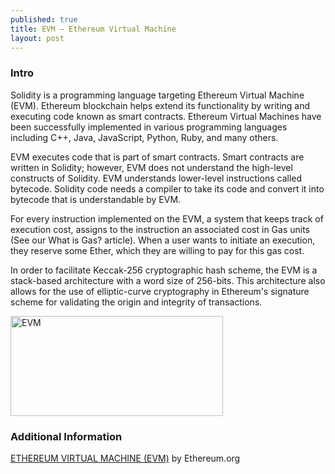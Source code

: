 ```yaml
---
published: true
title: EVM – Ethereum Virtual Machine 
layout: post
---
```



### Intro

Solidity is a programming language targeting Ethereum Virtual Machine (EVM). 
Ethereum blockchain helps extend its functionality by writing and executing code known as smart contracts. Ethereum Virtual Machines have been successfully implemented in various programming languages including C++, Java, JavaScript, Python, Ruby, and many others.

EVM executes code that is part of smart contracts. Smart contracts are written in Solidity; however, EVM does not understand the high-level constructs of Solidity. EVM understands lower-level instructions called bytecode. Solidity code needs a compiler to take its code and convert it into bytecode that is understandable by EVM.

For every instruction implemented on the EVM, a system that keeps track of execution cost, assigns to the instruction an associated cost in Gas units (See our What is Gas? article). When a user wants to initiate an execution, they reserve some Ether, which they are willing to pay for this gas cost.

In order to facilitate Keccak-256 cryptographic hash scheme, the EVM is a stack-based architecture with a word size of 256-bits. This architecture also allows for the use of elliptic-curve cryptography in Ethereum's signature scheme for validating the origin and integrity of transactions.

<img src="http://maikotrindade.github.io/public/img/evm.png" width="340" height="160" alt="EVM"/>


### Additional Information
	
[ETHEREUM VIRTUAL MACHINE (EVM)] by Ethereum.org

[ETHEREUM VIRTUAL MACHINE (EVM)]: https://ethereum.org/en/developers/docs/evm/


